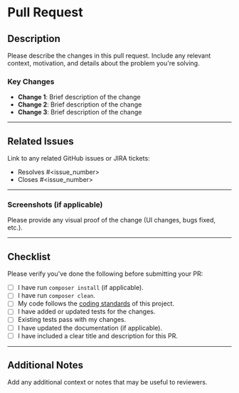 # Pull Request

## Description

Please describe the changes in this pull request. Include any relevant context, motivation, and details about the problem you're solving.

### Key Changes
- **Change 1**: Brief description of the change
- **Change 2**: Brief description of the change
- **Change 3**: Brief description of the change

---

## Related Issues

Link to any related GitHub issues or JIRA tickets:
- Resolves #<issue_number>
- Closes #<issue_number>

---


### Screenshots (if applicable)
Please provide any visual proof of the change (UI changes, bugs fixed, etc.).

---

## Checklist

Please verify you've done the following before submitting your PR:

- [ ] I have run `composer install` (if applicable).
- [ ] I have run `composer clean`.
- [ ] My code follows the [coding standards](CONTRIBUTING.md) of this project.
- [ ] I have added or updated tests for the changes.
- [ ] Existing tests pass with my changes.
- [ ] I have updated the documentation (if applicable).
- [ ] I have included a clear title and description for this PR.

---

## Additional Notes

Add any additional context or notes that may be useful to reviewers.
